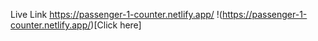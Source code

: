 Live Link
https://passenger-1-counter.netlify.app/
!(https://passenger-1-counter.netlify.app/)[Click here]
